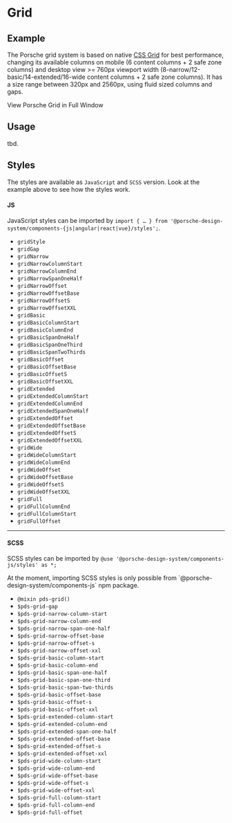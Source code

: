 # Grid

<TableOfContents></TableOfContents>

## Example

The Porsche grid system is based on native [CSS Grid](https://css-tricks.com/snippets/css/complete-guide-grid/) for best
performance, changing its available columns on mobile (6 content columns + 2 safe zone columns) and desktop view >=
760px viewport width (8-narrow/12-basic/14-extended/16-wide content columns + 2 safe zone columns). It has a size range
between 320px and 2560px, using fluid sized columns and gaps.

<p-link href="patterns/styles/example/grid" target="_blank" variant="secondary">View Porsche Grid in Full
Window</p-link>

<Playground :frameworkMarkup="codeExample" :externalStackBlitzDependencies="['styled-components']">
  <ExampleStylesGrid />
</Playground>

## Usage

tbd.

## Styles

The styles are available as `JavaScript` and `SCSS` version. Look at the example above to see how the styles work.

#### JS

JavaScript styles can be imported by
`import { … } from '@porsche-design-system/components-{js|angular|react|vue}/styles';`.

- `gridStyle`
- `gridGap`
- `gridNarrow`
- `gridNarrowColumnStart`
- `gridNarrowColumnEnd`
- `gridNarrowSpanOneHalf`
- `gridNarrowOffset`
- `gridNarrowOffsetBase`
- `gridNarrowOffsetS`
- `gridNarrowOffsetXXL`
- `gridBasic`
- `gridBasicColumnStart`
- `gridBasicColumnEnd`
- `gridBasicSpanOneHalf`
- `gridBasicSpanOneThird`
- `gridBasicSpanTwoThirds`
- `gridBasicOffset`
- `gridBasicOffsetBase`
- `gridBasicOffsetS`
- `gridBasicOffsetXXL`
- `gridExtended`
- `gridExtendedColumnStart`
- `gridExtendedColumnEnd`
- `gridExtendedSpanOneHalf`
- `gridExtendedOffset`
- `gridExtendedOffsetBase`
- `gridExtendedOffsetS`
- `gridExtendedOffsetXXL`
- `gridWide`
- `gridWideColumnStart`
- `gridWideColumnEnd`
- `gridWideOffset`
- `gridWideOffsetBase`
- `gridWideOffsetS`
- `gridWideOffsetXXL`
- `gridFull`
- `gridFullColumnEnd`
- `gridFullColumnStart`
- `gridFullOffset`

---

#### SCSS

SCSS styles can be imported by `@use '@porsche-design-system/components-js/styles' as *;`

<p-inline-notification heading="Important note" state="warning" dismiss-button="false">
 At the moment, importing SCSS styles is only possible from `@porsche-design-system/components-js` npm package.
</p-inline-notification>

- `@mixin pds-grid()`
- `$pds-grid-gap`
- `$pds-grid-narrow-column-start`
- `$pds-grid-narrow-column-end`
- `$pds-grid-narrow-span-one-half`
- `$pds-grid-narrow-offset-base`
- `$pds-grid-narrow-offset-s`
- `$pds-grid-narrow-offset-xxl`
- `$pds-grid-basic-column-start`
- `$pds-grid-basic-column-end`
- `$pds-grid-basic-span-one-half`
- `$pds-grid-basic-span-one-third`
- `$pds-grid-basic-span-two-thirds`
- `$pds-grid-basic-offset-base`
- `$pds-grid-basic-offset-s`
- `$pds-grid-basic-offset-xxl`
- `$pds-grid-extended-column-start`
- `$pds-grid-extended-column-end`
- `$pds-grid-extended-span-one-half`
- `$pds-grid-extended-offset-base`
- `$pds-grid-extended-offset-s`
- `$pds-grid-extended-offset-xxl`
- `$pds-grid-wide-column-start`
- `$pds-grid-wide-column-end`
- `$pds-grid-wide-offset-base`
- `$pds-grid-wide-offset-s`
- `$pds-grid-wide-offset-xxl`
- `$pds-grid-full-column-start`
- `$pds-grid-full-column-end`
- `$pds-grid-full-offset`

<script lang="ts">
import Vue from 'vue';
import Component from 'vue-class-component';
import { getStylesGridCodeSamples } from '@porsche-design-system/shared';
import { adjustSelectedFramework } from '@/utils';
import ExampleStylesGrid from '@/pages/patterns/styles/example-grid.vue';

@Component({
  components: {
    ExampleStylesGrid
  },
})
export default class Code extends Vue {
  codeExample = getStylesGridCodeSamples();

  public mounted(): void {
    adjustSelectedFramework(this.codeExample);
  }
}
</script>
